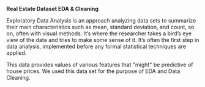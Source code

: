 **Real Estate Dataset EDA & Cleaning**

Exploratory Data Analysis is an approach analyzing data sets to summarize their main characteristics such as mean, standard deviation, and count, so on, often with visual methods. It’s where the researcher takes a bird’s eye view of the data and tries to make some sense of it. It’s often the first step in data analysis, implemented before any formal statistical techniques are applied.

This data provides values of various features that "might" be predictive of house prices. We used this data set for the purpose of EDA and Data Cleaning.
